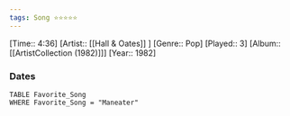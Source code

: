 ```yaml
---
tags: Song ⭐⭐⭐⭐⭐ 
---
```

[Time:: 4:36]
[Artist:: [[Hall & Oates]] ]
[Genre:: Pop]
[Played:: 3]
[Album:: [[ArtistCollection (1982)]]]
[Year:: 1982]
### Dates
````dataview
TABLE Favorite_Song
WHERE Favorite_Song = "Maneater"
````